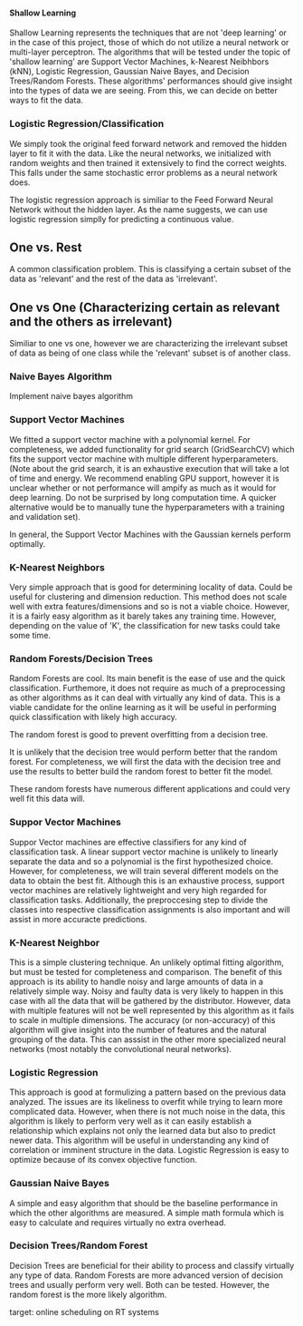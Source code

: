 #### Shallow Learning

Shallow Learning represents the techniques that are not 'deep learning' or in the case of this project, those of which do not utilize a neural network or multi-layer perceptron. The algorithms that will be tested under the topic of 'shallow learning' are Support Vector Machines, k-Nearest Neibhbors (kNN), Logistic Regression, Gaussian Naive Bayes, and Decision Trees/Random Forests. These algorithms' performances should give insight into the types of data we are seeing. From this, we can decide on better ways to fit the data. 


### Logistic Regression/Classification

We simply took the original feed forward network and removed the hidden layer to fit it with the data. Like the neural networks, we initialized with random weights and then trained it extensively to find the correct weights. This falls under the same stochastic error problems as a neural network does. 

The logistic regression approach is similiar to the Feed Forward Neural Network without the hidden layer. As the name suggests, we can use logistic regression simplly for predicting a continuous value. 

## One vs. Rest

A common classification problem. This is classifying a certain subset of the data as 'relevant' and the rest of the data as 'irrelevant'. 


## One vs One (Characterizing certain as relevant and the others as irrelevant)

Similiar to one vs one, however we are characterizing the irrelevant subset of data as being of one class while the 'relevant' subset is of another class. 


### Naive Bayes Algorithm

Implement naive bayes algorithm


### Support Vector Machines

We fitted a support vector machine with a polynomial kernel. For completeness, we added functionality for grid search (GridSearchCV) which fits the support vector machine with multiple different hyperparameters. (Note about the grid search, it is an exhaustive execution that will take a lot of time and energy. We recommend enabling GPU support, however it is unclear whether or not performance will ampify as much as it would for deep learning. Do not be surprised by long computation time. A quicker alternative would be to manually tune the hyperparameters with a training and validation set). 

In general, the Support Vector Machines with the Gaussian kernels perform optimally. 

### K-Nearest Neighbors

Very simple approach that is good for determining locality of data. Could be useful for clustering and dimension reduction. This method does not scale well with extra features/dimensions and so is not a viable choice. However, it is a fairly easy algorithm as it barely takes any training time. However, depending on the value of 'K', the classification for new tasks could take some time. 

### Random Forests/Decision Trees 

Random Forests are cool. Its main benefit is the ease of use and the quick classification. Furthemore, it does not require as much of a preprocessing as other algorithms as it can deal with virtually any kind of data. This is a viable candidate for the online learning as it will be useful in performing quick classification with likely high accuracy. 

The random forest is good to prevent overfitting from a decision tree. 


It is unlikely that the decision tree would perform better that the random forest. For completeness, we will first the data with the decision tree and use the results to better build the random forest to better fit the model. 

These random forests have numerous different applications and could very well fit this data will. 

















### Suppor Vector Machines

Suppor Vector machines are effective classifiers for any kind of classification task. A linear support vector machine is unlikely to linearly separate the data and so a polynomial is the first hypothesized choice. However, for completeness, we will train several different models on the data to obtain the best fit. Although this is an exhaustive process, support vector machines are relatively lightweight and very high regarded for classification tasks. Additionally, the preproccesing step to divide the classes into respective classification assignments is also important and will assist in more accuracte predictions. 

### K-Nearest Neighbor 

This is a simple clustering technique. An unlikely optimal fitting algorithm, but must be tested for completeness and comparison. The benefit of this approach is its ability to handle noisy and large amounts of data in a relatively simple way. Noisy and faulty data is very likely to happen in this case with all the data that will be gathered by the distributor. However, data with multiple features will not be well represented by this algorithm as it fails to scale in multiple dimensions. The accuracy (or non-accuracy) of this algorithm will give insight into the number of features and the natural grouping of the data. This can asssist in the other more specialized neural networks (most notably the convolutional neural networks). 


### Logistic Regression

This approach is good at formulizing a pattern based on the previous data analyzed. The issues are its likeliness to overfit while trying to learn more complicated data. However, when there is not much noise in the data, this algorithm is likely to perform very well as it can easily establish a relationship which explains not only the learned data but also to predict newer data. This algorithm will be useful in understanding any kind of correlation or imminent structure in the data. Logistic Regression is easy to optimize because of its convex objective function. 

### Gaussian Naive Bayes 

A simple and easy algorithm that should be the baseline performance in which the other algorithms are measured. A simple math formula which is easy to calculate and requires virtually no extra overhead. 

### Decision Trees/Random Forest

Decision Trees are beneficial for their ability to process and classify virtually any type of data. Random Forests are more advanced version of decision trees and usually perform very well. Both can be tested. However, the random forest is the more likely algorithm. 

target: online scheduling on RT systems



